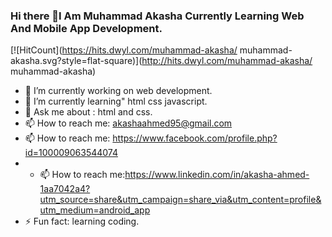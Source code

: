 ### Hi there 👋I Am Muhammad Akasha Currently Learning Web And Mobile App Development.

  [![HitCount](https://hits.dwyl.com/muhammad-akasha/ muhammad-akasha.svg?style=flat-square)](http://hits.dwyl.com/muhammad-akasha/ muhammad-akasha)




- 🔭 I’m currently working on web development.
- 🌱 I’m currently learning" html css javascript.
- 💬 Ask me about : html and css.
- 📫 How to reach me: akashaahmed95@gmail.com
- 📫 How to reach me: https://www.facebook.com/profile.php?id=100009063544074
- - 📫 How to reach me:https://www.linkedin.com/in/akasha-ahmed-1aa7042a4?utm_source=share&utm_campaign=share_via&utm_content=profile&utm_medium=android_app
- ⚡ Fun fact: learning coding.

